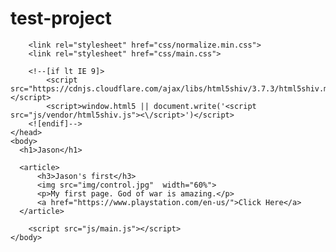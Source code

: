 # test-project
<!doctype html>
<html class="no-js" lang="">
    <head>
        <meta charset="utf-8">
        <meta http-equiv="X-UA-Compatible" content="IE=edge,chrome=1">
        <title>General Assembly Coding Intro - April 2018</title>
        <meta name="description" content="This is a site blah blah">
        <meta name="viewport" content="width=device-width, initial-scale=1">

        <link rel="stylesheet" href="css/normalize.min.css">
        <link rel="stylesheet" href="css/main.css">

        <!--[if lt IE 9]>
            <script src="https://cdnjs.cloudflare.com/ajax/libs/html5shiv/3.7.3/html5shiv.min.js"></script>
            <script>window.html5 || document.write('<script src="js/vendor/html5shiv.js"><\/script>')</script>
        <![endif]-->
    </head>
    <body>
      <h1>Jason</h1>

      <article>
          <h3>Jason's first</h3>
          <img src="img/control.jpg"  width="60%">
          <p>My first page. God of war is amazing.</p>
          <a href="https://www.playstation.com/en-us/">Click Here</a>
      </article>

        <script src="js/main.js"></script>
    </body>
</html>
